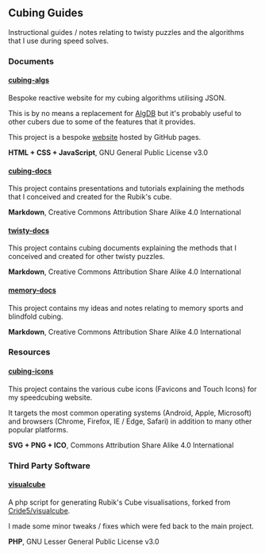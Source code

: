 ## Cubing Guides

Instructional guides / notes relating to twisty puzzles and the algorithms that I use during speed solves.



### Documents

#### [cubing-algs](https://github.com/Logiqx/cubing-algs)

Bespoke reactive website for my cubing algorithms utilising JSON.

This is by no means a replacement for [AlgDB](http://algdb.net/) but it's probably useful to other cubers due to some of the features that it provides.

This project is a bespoke [website](https://logiqx.github.io/cubing-algs/html/) hosted by GitHub pages. 

**HTML + CSS + JavaScript**, GNU General Public License v3.0



#### [cubing-docs](https://github.com/Logiqx/cubing-docs)

This project contains presentations and tutorials explaining the methods that I conceived and created for the Rubik's cube.

**Markdown**, Creative Commons Attribution Share Alike 4.0 International



#### [twisty-docs](https://github.com/Logiqx/twisty-docs)

This project contains cubing documents explaining the methods that I conceived and created for other twisty puzzles.

**Markdown**, Creative Commons Attribution Share Alike 4.0 International



#### [memory-docs](https://github.com/Logiqx/memory-docs)

This project contains my ideas and notes relating to memory sports and blindfold cubing.

**Markdown**, Creative Commons Attribution Share Alike 4.0 International



### Resources

#### [cubing-icons](https://github.com/Logiqx/cubing-icons)

This project contains the various cube icons (Favicons and Touch Icons) for my speedcubing website.

It targets the most common operating systems (Android, Apple, Microsoft) and browsers (Chrome, Firefox, IE / Edge, Safari) in addition to many other popular platforms.

**SVG + PNG + ICO**, Commons Attribution Share Alike 4.0 International



### Third Party Software

#### [visualcube](https://github.com/Logiqx/visualcube)

A php script for generating Rubik's Cube visualisations, forked from [Cride5/visualcube](https://github.com/Cride5/visualcube).

I made some minor tweaks / fixes which were fed back to the main project.

**PHP**, GNU Lesser General Public License v3.0
